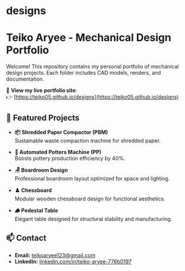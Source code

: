 # designs
# Teiko Aryee - Mechanical Design Portfolio

Welcome! This repository contains my personal portfolio of mechanical design projects. Each folder includes CAD models, renders, and documentation.

🚀 **View my live portfolio site**:  
👉 [https://teiko05.github.io/designs](https://teiko05.github.io/designs)

## 🔧 Featured Projects

- **📦 Shredded Paper Compactor (PBM)**  
  Sustainable waste compaction machine for shredded paper.

- **🤖 Automated Potters Machine (PP)**  
  Boosts pottery production efficiency by 40%.

- **🪑 Boardroom Design**  
  Professional boardroom layout optimized for space and lighting.

- **♟️ Chessboard**  
  Modular wooden chessboard design for functional aesthetics.

- **🪵 Pedestal Table**  
  Elegant table designed for structural stability and manufacturing.

## 📫 Contact
- **Email:** teikoaryee123@gmail.com  
- **LinkedIn:** [linkedin.com/in/teiko-aryee-776b0197](https://linkedin.com/in/teiko-aryee-776b0197)
